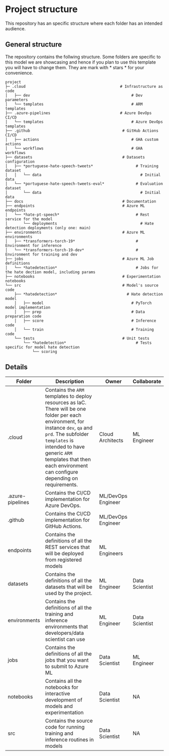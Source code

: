 # Project structure

This repository has an specific structure where each folder has an intended audience.

## General structure

The repository contains the follwing structure. Some folders are specific to this model we are showcasing and hence if you plan to use this template you will have to change them. They are mark with * stars * for your convenience.

```
project
├─ .cloud                                          # Infrastructure as code
│   ├── dev                                             # Dev parameters
│   └── templates                                       # ARM templates
├── .azure-pipelines                               # Azure DevOps CI/CD           
│   └── templates                                       # Azure DevOps templates
├── .github                                         # GitHub Actions CI/CD
│   ├── actions                                         # GHA custom actions
│   └── workflows                                       # GHA workflows
├── datasets                                        # Datasets configuration
│   ├── *portuguese-hate-speech-tweets*                   # Training dataset
│   │   └── data                                            # Initial data
│   └── *portuguese-hate-speech-tweets-eval*              # Evaluation dataset
│       └── data                                            # Initial data
├── docs                                            # Documentation
├── endpoints                                       # Azure ML endpoints
│   └── *hate-pt-speech*                                  # Rest service for the model
│       └── deployments                                     # Hate detection deployments (only one: main)
├── environments                                    # Azure ML environments
│   ├── *transformers-torch-19*                           # Environment for inference
│   └── *transformers-torch-19-dev*                       # Environment for training and dev
├── jobs                                            # Azure ML Job definitions
│   └── *hatedetection*                                   # Jobs for the hate dection model, including params
├── notebooks                                       # Experimentation notebooks
└── src                                             # Model's source code
    ├── *hatedetection*                               # Hate detection model
    │   ├── model                                       # PyTorch model implementation
    │   ├── prep                                        # Data preparation code
    │   ├── score                                       # Inference code
    │   └── train                                       # Training code
    └── tests                                       # Unit tests
        └── *hatedetection*                               # Tests specific for model hate detection
            └── scoring
```

## Details

| Folder              | Description | Owner | Collaborate |
|------------------------|-------------------------------------------------------------------|---------------------|-------|
| .cloud                | Contains the `ARM` templates to deploy resources as IaC. There will be one folder per each environment, for instance `dev`, `qa` and `prd`. The subfolder `templates` is intended to have generic `ARM` templates that then each environment can configure depending on requirements. | Cloud Architects | ML Engineer |
| .azure-pipelines      | Contains the CI/CD implementation for Azure DevOps. | ML/DevOps Engineer | |
| .github               | Contains the CI/CD implementation for GitHub Actions. | ML/DevOps Engineer | |
| endpoints            | Contains the definitions of all the REST services that will be deployed from registered models | ML Engineers | |
| datasets             | Contains the definitions of all the datasets that will be used by the project. | ML Engineer | Data Scientist |
| environments         | Contains the definitions of all the training and inference environments that developers/data scientist can use | ML Engineer | Data Scientist |
| jobs                 | Contains the definitions of all the jobs that you want to submit to Azure ML | Data Scientist | ML Engineer |
| notebooks            | Contains all the notebooks for interactive development of models and experimentation | Data Scientist | NA |
| src                  | Contains the source code for running training and inference routines in models | Data Scientist | NA |